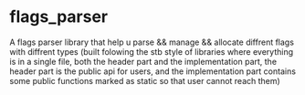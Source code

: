 # flags_parser
A flags parser library that help u parse && manage && allocate diffrent flags with diffrent types (built folowing the stb style of libraries where everything is in a single file, both the header part and the implementation part, the header part is the public api for users, and the implementation part contains some public functions marked as static so that user cannot reach them)
